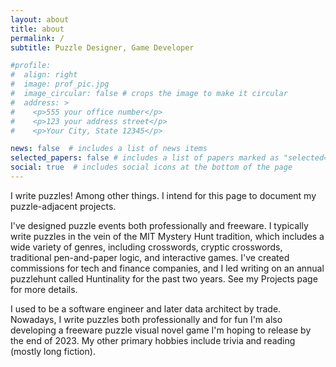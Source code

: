 ```yaml
---
layout: about
title: about
permalink: /
subtitle: Puzzle Designer, Game Developer

#profile:
#  align: right
#  image: prof_pic.jpg
#  image_circular: false # crops the image to make it circular
#  address: >
#    <p>555 your office number</p>
#    <p>123 your address street</p>
#    <p>Your City, State 12345</p>

news: false  # includes a list of news items
selected_papers: false # includes a list of papers marked as "selected={true}"
social: true  # includes social icons at the bottom of the page
---
```


I write puzzles! Among other things. I intend for this page to document my puzzle-adjacent projects.

I've designed puzzle events both professionally and freeware. I typically write puzzles in the vein of the MIT Mystery Hunt tradition, which includes a wide variety of genres, including crosswords, cryptic crosswords, traditional pen-and-paper logic, and interactive games. I've created commissions for tech and finance companies, and I led writing on an annual puzzlehunt called Huntinality for the past two years. See my Projects page for more details.

I used to be a software engineer and later data architect by trade. Nowadays, I write puzzles both professionally and for fun I'm also developing a freeware puzzle visual novel game I'm hoping to release by the end of 2023. My other primary hobbies include trivia and reading (mostly long fiction).